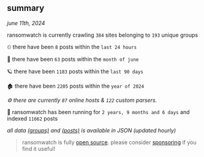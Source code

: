 
## summary
_june 11th, 2024_

ransomwatch is currently crawling `384` sites belonging to `193` unique groups

⏲ there have been `8` posts within the `last 24 hours`

🦈 there have been `63` posts within the `month of june`

🪐 there have been `1183` posts within the `last 90 days`

🏚 there have been `2205` posts within the `year of 2024`

_⚙️ there are currently `87` online hosts & `122` custom parsers._

🦕 ransomwatch has been running for `2 years, 9 months and 6 days` and indexed `11662` posts

_all data  [(groups)](http://ransomwhat.telemetry.ltd/groups) and [(posts)](http://ransomwhat.telemetry.ltd/posts) is available in JSON (updated hourly)_

> ransomwatch is fully [open source](https://github.com/joshhighet/ransomwatch#ransomwatch--). please consider [sponsoring](https://github.com/sponsors/joshhighet) if you find it useful!
